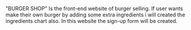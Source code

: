 "BURGER SHOP"
Is the front-end website of burger selling.
If user wants make their own burger by adding some extra ingredients i will created the ingredients chart also.
In this website the sign-up form will be created.
